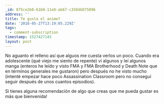 ```yaml
---
_id: 875ce2b0-61b0-11e8-ab67-c350db075896
address: ''
title: Te gusta el anime?
date: '2018-05-27T13:19:05.229Z'
tags:
  - comment-subscription
timestamp: 1527427145
layout: post
---
```

 
No aguanto el relleno así que alguos me cuesta verlos un poco.
Cuando era adolescente (qué viejo me siento de repente) vi algunos y leí algunos manga (enteros he leído y visto FMA y FMA Brotherhood y Death Note que en términos generales me gustaron) pero después no he visto mucho (intenté empezar hace poco Assassination Classroom pero no conseguí seguir después de unos cuantos episodios).

Si tienes alguna recomendación de algo que creas que me pueda gustar es más que bienvenida!
